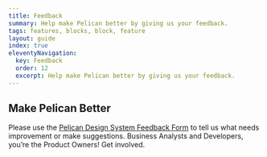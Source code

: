 ```yaml
---
title: Feedback
summary: Help make Pelican better by giving us your feedback.
tags: features, blocks, block, feature
layout: guide
index: true
eleventyNavigation:
  key: Feedback
  order: 12
  excerpt: Help make Pelican better by giving us your feedback.
---
```


## Make Pelican Better

Please use the <a href="https://forms.gle/PunFX8YjXb3iMxd19" target="_blank">Pelican Design System Feedback Form</a> to tell us what needs improvement or make suggestions. Business Analysts and Developers, you’re the Product Owners! Get involved.
